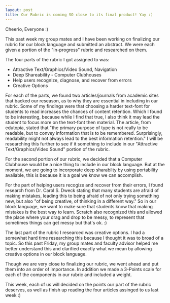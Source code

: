 ```yaml
---
layout: post
title: Our Rubric is coming SO close to its final product! Yay :)
---
```


Cheerio, Everyone :)

This past week my group mates and I have been working on finalizing our rubric for our block language and submitted an abstract. 
We were each given a portion of the "in-progress" rubric and researched on them. 

The four parts of the rubric I got assigned to was: 

* Attractive Text/Graphics/Video Sound, Navigation 
* Deep Shareability - Computer Clubhouses 
* Help users recognize, diagnose, and recover from errors
* Creative Options

For each of the parts, we found two articles/journals from academic sites that backed our reseason, as to why 
they are essential in including in our rubric. Some of my findings were that choosing a harder text-font for students to read 
increases the chances of content retention. Which I found to be interesting, because while I find that true, I also think it may lead the student to focus more on the text-font then material. The article, from edutopia, stated that "the primary purpose of type is not really to be readable, but to convey information that is to be remembered. Surprisingly, readability might not always lead to the best information retention."
I will be researching this further to see if it something to include in our "Attractive Text/Graphics/Video Sound" portion of the rubric.

For the second portion of our rubric, we decided that a Computer Clubhouse would be a nice thing to include in our block language. 
But at the moment, we are going to incorporate deep sharabilty by using portability avaliable, this is because it is a goal we know we can accomplish. 

For the part of helping users recogize and recover from their errors, I found research from Dr. Carol S. Dweck stating that many students are afraid of making mistakes, leading this to being afraid of not only trying something new, but also "of being creative, of thinking in a different way." So in our block language, we want to make sure that students know that making mistakes is the best way to learn. Scratch also recognized this and allowed the place where your drag and drop to be messy, to represent that sometimes things can get messy but that's ok. :) 

The last part of the rubric I researced was creative options. I had a somewhat hard time researching this because I thought it was to broad of a topic. So this past Friday, my group mates and faculty advisor helped me better understand this and clarified exactly what we mean by allowing creative options in our block language. 

Though we are very close to finalizing our rubric, we went ahead and put them into an order of importance. In addition we made a 3-Points scale for each of the components in our rubric and included a weight. 

This week, each of us will decided on the points our part of the rubric deserves, as well as finish up reading the four articles assinged to us last week :) 
